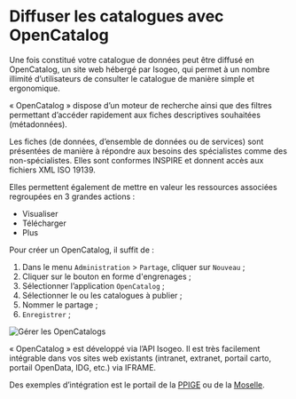 # Diffuser les catalogues avec OpenCatalog

Une fois constitué votre catalogue de données peut être diffusé en OpenCatalog, un site web hébergé par Isogeo, qui permet à un nombre illimité d’utilisateurs de consulter le catalogue de manière simple et ergonomique.

« OpenCatalog » dispose d’un moteur de recherche ainsi que des filtres permettant d’accéder rapidement aux fiches descriptives  souhaitées (métadonnées).

Les fiches (de données, d’ensemble de données ou de services) sont présentées de manière à répondre aux besoins des spécialistes comme des non-spécialistes. Elles sont conformes INSPIRE et donnent accès aux fichiers XML ISO 19139.

Elles permettent également de mettre en valeur les ressources associées regroupées en 3 grandes actions :
* Visualiser
* Télécharger
* Plus


Pour créer un OpenCatalog, il suffit de :

1.	Dans le menu `Administration`  > `Partage`, cliquer sur `Nouveau` ;
2.	Cliquer sur le bouton en forme d'engrenages ;
3.	Sélectionner l’application `OpenCatalog` ;
4.	Sélectionner le ou les catalogues à publier ;
5.	Nommer le partage ;
6.	`Enregistrer` ;

![Gérer les OpenCatalogs](/fr/images/adm_shares_OC_edit.png "Diffuser les catalogues via les OpenCatalogs")


« OpenCatalog » est développé via l’API Isogeo. Il est très facilement intégrable dans vos sites web existants (intranet, extranet, portail carto, portail OpenData, IDG, etc.) via IFRAME.

Des exemples d’intégration est le portail de la [PPIGE](http://www.ppige-npdc.fr/geocatalogue/) ou de la [Moselle](http://www.moselleinfogeo.fr/infogeo/isogeo).


